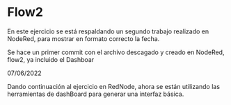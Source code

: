 # Flow2
En este ejercicio se está respaldando un segundo trabajo realizado en NodeRed, para mostrar en formato correcto la fecha.

Se hace un primer commit con el archivo descagado y creado en NodeRed, flow2, ya incluido el Dashboar

07/06/2022

Dando continuación al ejercicio en RedNode, ahora se están utilizando las herramientas de dashBoard para generar una interfaz básica.

